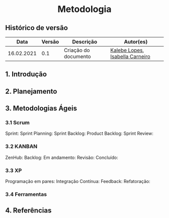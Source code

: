 # <center> Metodologia

## Histórico de versão
|Data | Versão | Descrição | Autor(es)
| -- | -- | -- | -- |
| 16.02.2021 | 0.1 | Criação do documento | [Kalebe Lopes](https://github.com/KalebeLopes), [Isabella Carneiro](https://github.com/isabellacgmsa)|

## 1. Introdução


## 2. Planejamento


## 3. Metodologias Ágeis

### 3.1 Scrum
  Sprint:
  Sprint Planning:
  Sprint Backlog:
  Product Backlog:
  Sprint Review:

### 3.2 KANBAN
  ZenHub:
  Backlog:
  Em andamento:
  Revisão:
  Concluído:

### 3.3 XP  
  Programação em pares:
  Integração Contínua:
  Feedback:
  Refatoração:
  
### 3.4 Ferramentas

## 4. Referências
